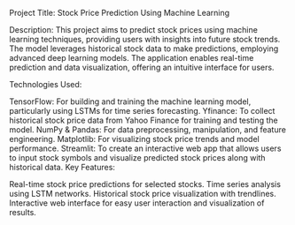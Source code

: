 Project Title: Stock Price Prediction Using Machine Learning

Description:
This project aims to predict stock prices using machine learning techniques, providing users with insights into future stock trends. The model leverages historical stock data to make predictions, employing advanced deep learning models. The application enables real-time prediction and data visualization, offering an intuitive interface for users.

Technologies Used:

TensorFlow: For building and training the machine learning model, particularly using LSTMs for time series forecasting.
Yfinance: To collect historical stock price data from Yahoo Finance for training and testing the model.
NumPy & Pandas: For data preprocessing, manipulation, and feature engineering.
Matplotlib: For visualizing stock price trends and model performance.
Streamlit: To create an interactive web app that allows users to input stock symbols and visualize predicted stock prices along with historical data.
Key Features:

Real-time stock price predictions for selected stocks.
Time series analysis using LSTM networks.
Historical stock price visualization with trendlines.
Interactive web interface for easy user interaction and visualization of results.

